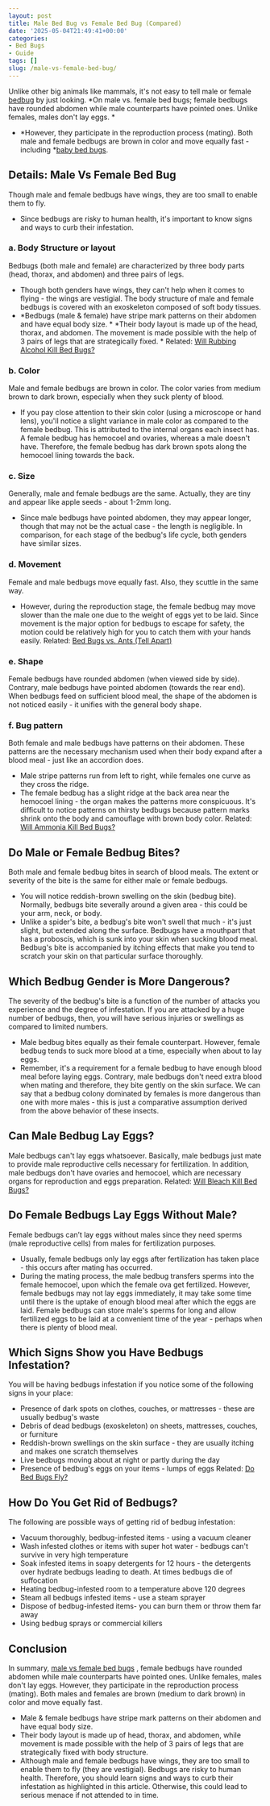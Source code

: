 ```yaml
---
layout: post
title: Male Bed Bug vs Female Bed Bug (Compared)
date: '2025-05-04T21:49:41+00:00'
categories:
- Bed Bugs
- Guide
tags: []
slug: /male-vs-female-bed-bug/
---
```


Unlike other big animals like mammals, it's not easy to tell male or female
[bedbug](https://en.wikipedia.org/wiki/Bed_bug)
by just looking.
*On male vs. female bed bugs; female bedbugs have rounded abdomen while male counterparts have pointed ones. Unlike females, males don't lay eggs. *
- *However, they participate in the reproduction process (mating). Both male and female bedbugs are brown in color and move equally fast - including *[baby bed bugs](https://pestpolicy.com/baby-bed-bugs/).
## Details: Male Vs Female Bed Bug
Though male and female bedbugs have wings, they are too small to enable them to fly.
- Since bedbugs are risky to human health, it's important to know signs and ways to curb their infestation.
### a. Body Structure or layout
Bedbugs (both male and female) are characterized by three body parts (head, thorax, and abdomen) and three pairs of legs.
- Though both genders have wings, they can't help when it comes to flying - the wings are vestigial.
The body structure of male and female bedbugs is covered with an exoskeleton composed of soft body tissues.
- *Bedbugs (male & female) have stripe mark patterns on their abdomen and have equal body size. *
*Their body layout is made up of the head, thorax, and abdomen. The movement is made possible with the help of 3 pairs of legs that are strategically fixed. *
Related:
[Will Rubbing Alcohol Kill Bed Bugs?](https://pestpolicy.com/does-rubbing-alcohol-kill-bed-bugs/)
### b. Color
Male and female bedbugs are brown in color. The color varies from medium brown to dark brown, especially when they suck plenty of blood.
- If you pay close attention to their skin color (using a microscope or hand lens), you'll notice a slight variance in male color as compared to the female bedbug.
This is attributed to the internal organs each insect has. A female bedbug has hemocoel and ovaries, whereas a male doesn't have.
Therefore, the female bedbug has dark brown spots along the hemocoel lining towards the back.
### c. Size
Generally, male and female bedbugs are the same. Actually, they are tiny and appear like apple seeds - about 1-2mm long.
- Since male bedbugs have pointed abdomen, they may appear longer, though that may not be the actual case - the length is negligible.
In comparison, for each stage of the bedbug's life cycle, both genders have similar sizes.
### d. Movement
Female and male bedbugs move equally fast. Also, they scuttle in the same way.
- However, during the reproduction stage, the female bedbug may move slower than the male one due to the weight of eggs yet to be laid.
Since movement is the major option for bedbugs to escape for safety, the motion could be relatively high for you to catch them with your hands easily.
Related:
[Bed Bugs vs. Ants (Tell Apart)](https://pestpolicy.com/bed-bugs-vs-ants/)
### e. Shape
Female bedbugs have rounded abdomen (when viewed side by side). Contrary, male bedbugs have pointed abdomen (towards the rear end).
When bedbugs feed on sufficient blood meal, the shape of the abdomen is not noticed easily - it unifies with the general body shape.
### f. Bug pattern
Both female and male bedbugs have patterns on their abdomen. These patterns are the necessary mechanism used when their body expand after a blood meal - just like an accordion does.
- Male stripe patterns run from left to right, while females one curve as they cross the ridge.
- The female bedbug has a slight ridge at the back area near the hemocoel lining - the organ makes the patterns more conspicuous.
It's difficult to notice patterns on thirsty bedbugs because pattern marks shrink onto the body and camouflage with brown body color.
Related:
[Will Ammonia Kill Bed Bugs?](https://pestpolicy.com/does-ammonia-kill-bed-bugs/)
## Do Male or Female Bedbug Bites?
Both male and female bedbug bites in search of blood meals. The extent or severity of the bite is the same for either male or female bedbugs.
- You will notice reddish-brown swelling on the skin (bedbug bite). Normally, bedbugs bite severally around a given area - this could be your arm, neck, or body.
- Unlike a spider's bite, a bedbug's bite won't swell that much - it's just slight, but extended along the surface.
Bedbugs have a mouthpart that has a proboscis, which is sunk into your skin when sucking blood meal.
Bedbug's bite is accompanied by itching effects that make you tend to scratch your skin on that particular surface thoroughly.
## Which Bedbug Gender is More Dangerous?
The severity of the bedbug's bite is a function of the number of attacks you experience and the degree of infestation.
If you are attacked by a huge number of bedbugs, then, you will have serious injuries or swellings as compared to limited numbers.
- Male bedbug bites equally as their female counterpart. However, female bedbug tends to suck more blood at a time, especially when about to lay eggs.
- Remember, it's a requirement for a female bedbug to have enough blood meal before laying eggs.
Contrary, male bedbugs don't need extra blood when mating and therefore, they bite gently on the skin surface.
We can say that a bedbug colony dominated by females is more dangerous than one with more males - this is just a comparative assumption derived from the above behavior of these insects.
## Can Male Bedbug Lay Eggs?
Male bedbugs can't lay eggs whatsoever. Basically, male bedbugs just mate to provide male reproductive cells necessary for fertilization.
In addition, male bedbugs don't have ovaries and hemocoel, which are necessary organs for reproduction and eggs preparation.
Related:
[Will Bleach Kill Bed Bugs?](https://pestpolicy.com/does-bleach-kill-bed-bugs/)
## Do Female Bedbugs Lay Eggs Without Male?
Female bedbugs can’t lay eggs without males since they need sperms (male reproductive cells) from males for fertilization purposes.
- Usually, female bedbugs only lay eggs after fertilization has taken place - this occurs after mating has occurred.
- During the mating process, the male bedbug transfers sperms into the female hemocoel, upon which the female ova get fertilized.
However, female bedbugs may not lay eggs immediately, it may take some time until there is the uptake of enough blood meal after which the eggs are laid.
Female bedbugs can store male's sperms for long and allow fertilized eggs to be laid at a convenient time of the year - perhaps when there is plenty of blood meal.
## Which Signs Show you Have Bedbugs Infestation?
You will be having bedbugs infestation if you notice some of the following signs in your place:
- Presence of dark spots on clothes, couches, or mattresses - these are usually bedbug's waste
- Debris of dead bedbugs (exoskeleton) on sheets, mattresses, couches, or furniture
- Reddish-brown swellings on the skin surface - they are usually itching and makes one scratch themselves
- Live bedbugs moving about at night or partly during the day
- Presence of bedbug's eggs on your items - lumps of eggs
Related:
[Do Bed Bugs Fly?](https://pestpolicy.com/do-bed-bugs-fly/)
## How Do You Get Rid of Bedbugs?
The following are possible ways of getting rid of bedbug infestation:
- Vacuum thoroughly, bedbug-infested items - using a vacuum cleaner
- Wash infested clothes or items with super hot water - bedbugs can't survive in very high temperature
- Soak infested items in soapy detergents for 12 hours - the detergents over hydrate bedbugs leading to death. At times bedbugs die of suffocation
- Heating bedbug-infested room to a temperature above 120 degrees
- Steam all bedbugs infested items - use a steam sprayer
- Dispose of bedbug-infested items- you can burn them or throw them far away
- Using bedbug sprays or commercial killers
## Conclusion
In summary,
[male vs female bed bugs](https://pestpolicy.com/can-you-see-bed-bugs/)
, female bedbugs have rounded abdomen while male counterparts have pointed ones. Unlike females, males don't lay eggs.
However, they participate in the reproduction process (mating). Both males and females are brown (medium to dark brown) in color and move equally fast.
- Male & female bedbugs have stripe mark patterns on their abdomen and have equal body size.
- Their body layout is made up of head, thorax, and abdomen, while movement is made possible with the help of 3 pairs of legs that are strategically fixed with body structure.
- Although male and female bedbugs have wings, they are too small to enable them to fly (they are vestigial).
Bedbugs are risky to human health. Therefore, you should learn signs and ways to curb their infestation as highlighted in this article. Otherwise, this could lead to serious menace if not attended to in time.

